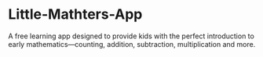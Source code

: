 # Little-Mathters-App
A free learning app designed to provide kids with the perfect introduction to early mathematics—counting, addition, subtraction, multiplication and more.
